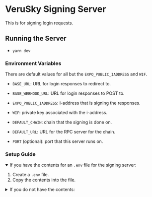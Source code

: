 # VeruSky Signing Server

This is for signing login requests.

## Running the Server

- `yarn dev` 

### Environment Variables

There are default values for all but the `EXPO_PUBLIC_IADDRESS` and `WIF`.

- `BASE_URL`: URL for login responses to redirect to.
- `BASE_WEBHOOK_URL`: URL for login responses to POST to.

- `EXPO_PUBLIC_IADDRESS`: i-address that is signing the responses.
- `WIF`: private key associated with the i-address.
- `DEFAULT_CHAIN`: chain that the signing is done on.
- `DEFAULT_URL`: URL for the RPC server for the chain.

- `PORT` (optional): port that this server runs on.

### Setup Guide

<details open>
<summary>If you have the contents for an <code>.env</code> file for the signing server:</summary>

1. Create a `.env` file.
2. Copy the contents into the file.

</details>

<details>
<summary>If you do not have the contents:</summary>
    
1. Copy the `.env.example` file to `.env`.
2. Find an identity you want to use to sign the requests. This should be the same identity used for **scopes** in the credentials from above.
3. Get the i-address and associated WIF for that identity.
4. Set `EXPO_PUBLIC_IADDRESS` and `WIF` variables to the matching values for the identity.
   
</details>